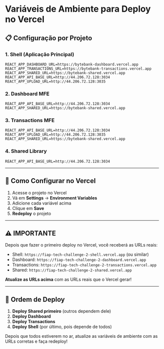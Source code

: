 # Variáveis de Ambiente para Deploy no Vercel

## 📋 Configuração por Projeto

### 1. Shell (Aplicação Principal)
```
REACT_APP_DASHBOARD_URL=https://bytebank-dashboard.vercel.app
REACT_APP_TRANSACTIONS_URL=https://bytebank-transactions.vercel.app
REACT_APP_SHARED_URL=https://bytebank-shared.vercel.app
REACT_APP_API_BASE_URL=http://44.206.72.128:3034
REACT_APP_UPLOAD_URL=http://44.206.72.128:3035
```

### 2. Dashboard MFE
```
REACT_APP_API_BASE_URL=http://44.206.72.128:3034
REACT_APP_SHARED_URL=https://bytebank-shared.vercel.app
```

### 3. Transactions MFE
```
REACT_APP_API_BASE_URL=http://44.206.72.128:3034
REACT_APP_UPLOAD_URL=http://44.206.72.128:3035
REACT_APP_SHARED_URL=https://bytebank-shared.vercel.app
```

### 4. Shared Library
```
REACT_APP_API_BASE_URL=http://44.206.72.128:3034
```

---

## 🚀 Como Configurar no Vercel

1. Acesse o projeto no Vercel
2. Vá em **Settings** → **Environment Variables**
3. Adicione cada variável acima
4. Clique em **Save**
5. **Redeploy** o projeto

---

## ⚠️ IMPORTANTE

Depois que fazer o primeiro deploy no Vercel, você receberá as URLs reais:
- Shell: `https://fiap-tech-challenge-2-shell.vercel.app` (ou similar)
- Dashboard: `https://fiap-tech-challenge-2-dashboard.vercel.app`
- Transactions: `https://fiap-tech-challenge-2-transactions.vercel.app`
- Shared: `https://fiap-tech-challenge-2-shared.vercel.app`

**Atualize as URLs acima** com as URLs reais que o Vercel gerar!

---

## 🔄 Ordem de Deploy

1. **Deploy Shared primeiro** (outros dependem dele)
2. **Deploy Dashboard**
3. **Deploy Transactions**
4. **Deploy Shell** (por último, pois depende de todos)

Depois que todos estiverem no ar, atualize as variáveis de ambiente com as URLs corretas e faça redeploy!
